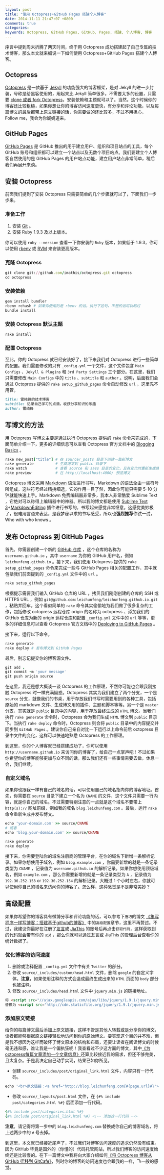 ```yaml
---
layout: post
title: "使用 Octopress+GitHub Pages 搭建个人博客"
date: 2014-11-11 21:47:07 +0800
comments: true
categories: 
keywords: Octopress, GitHub Pages, GitHub, Pages, 搭建, 个人博客, 博客
---
```


序言中提到周末折腾了两天时间，终于用 Octopress 成功搭建起了自己专属的技术博客，那么本文就来细说一下如何使用 Octopress+GitHub Pages 搭建个人博客。

## Octopress

[Octopress](http://octopress.org/) 是一款基于 [Jekyll](https://github.com/jekyll/jekyll) 的功能强大的博客框架，是对 Jekyll 的进一步封装，号称是给黑客使用的，用起来比 Jekyll 简单很多，不需要太多的设置，只需要 [clone 或者 fork Octopress](https://github.com/imathis/octopress)，安装依赖和主题就可以了。当然，这个时候你的博客还比较粗糙，如果你想让你的博客访问速度更快，有分享和评论功能，以及每篇博文的最后都带上原文链接的话，你需要做的还比较多，不过不用担心，Follow me，我会为你娓娓道来。

## GitHub Pages

[GitHub Pages](https://pages.github.com/) 是 GitHub 推出的用于建立用户、组织和项目站点的工具，每个 GitHub 账号和组织都可以建立一个站点以及无数个项目站点。我们要建立个人博客自然使用的是 GitHub Pages 的用户站点功能，建立用户站点非常简单，稍后我们再展开来谈。

## 安装 Octopress

前面我们提到了安装 Octopress 只需要简单的几个步骤就可以了，下面我们一步步来。

### 准备工作

1. 安装 [Git](http://git-scm.com/) 。
2. 安装 Ruby 1.9.3 及以上版本。

你可以使用 `ruby --version` 查看一下你安装的 `Ruby` 版本，如果低于 1.9.3，你可以使用 [rbenv](http://octopress.org/docs/setup/rbenv/) 或 [RVM](http://octopress.org/docs/setup/rvm/) 来安装更高版本。

### 克隆 Octopress

``` ruby
git clone git://github.com/imathis/octopress.git octopress
cd octopress
```

### 安装依赖

``` ruby
gem install bundler
rbenv rehash # 如果你使用的是 rbenv 的话，执行下这句，不是的话可以略过
bundle install
```

### 安装 Octopress 默认主题

``` ruby
rake install
```

### 配置 Octopress

至此，你的 Octopress 就已经安装好了，接下来我们对 Octopress 进行一些简单的配置。我们需要修改的只有 `_config.yml` 一个文件，这个文件包含 `Main Configs` 、`Jekyll & Plugins` 和 `3rd Party Settings` 三个部分。在这里，我们只需要修改 `Main Configs` 中的 `title` 、`subtitle` 和 `author` 。说明，后面我们会通过 Octopress 提供的 `rake setup_github_pages` 命令自动修改 `url` ，这里先不用管。

``` ruby
title: 雷纯锋的技术博客
subtitle: 记录自己学习的点滴，收获分享知识的乐趣
author: 雷纯锋
```

## 写博文的方法

用 Octopress 写博文主要是通过执行 Octopress 提供的 `rake` 命令来完成的，下面简单介绍一下，更多的详细信息可以查看 Octopress 官方文档中的 [Blogging Basics](http://octopress.org/docs/blogging/) 。

``` ruby
rake new_post["title"] # 在 source/_posts 目录下创建一篇新博文
rake generate          # 生成博文到 public 目录下
rake watch             # 查看 source 和 sass 目录的变化，且有变化时重新生成博文
rake preview           # 在 http://localhost:4000/ 预览博文
```

Octopress 博文采用 [Markdown](http://daringfireball.net/projects/markdown/) 语法进行书写，Markdown 的语法全由一些符号所组成，这些符号经过精挑细选，它的作用一目了然，因此你可能只需要 5-10 分钟就能快速上手。Markdown 免费编辑器非常多，我本人非常酷爱 Sublime Text ，它绝对可以称得上编辑器中的神器。所以我的博文都是使用 [Sublime Text 3](http://www.sublimetext.com/3)+[MarkdownEditing](https://github.com/SublimeText-Markdown/MarkdownEditing) 插件进行书写的，书写起来感觉非常惬意。这感觉美妙极了，很难用言语来表达，是我梦寐以求的书写感受，所以也**强烈推荐**你试一试，Who with who knows 。

## 发布 Octopress 到 GitHub Pages

首先，你需要创建一个新的 [GitHub 仓库](https://github.com/repositories/new) ，这个仓库的名称为 `username.github.io` ，其中 `username` 为你的 GitHub 用户名，例如 `leichunfeng.github.io` 。接下来，我们使用 Octopress 提供的 `rake setup_github_pages` 命令来完成一些与 GitHub Pages 相关的配置工作，其中就包括我们前面提到的 `_config.yml` 文件中的 `url` 。

``` ruby
rake setup_github_pages
```

根据提示需要我们输入 GitHub 仓库的 URL ，拷贝我们刚刚创建的仓库的 SSH 或 HTTPS URL ，例如 `git@github.com:leichunfeng/leichunfeng.github.io.git` ，粘贴并回车。这个看似简单的 `rake` 命令其实偷偷地为我们做了很多复杂的工作，包括修改 octopress 远程仓库 origin 的名称为 octopress 、添加我们的 GitHub 仓库为新的 origin 远程仓库和配置 `_config.yml` 文件中的 `url` 等等，更多的详细信息可以查看 Octopress 官方文档中的 [Deploying to GitHub Pages](http://octopress.org/docs/deploying/github/) 。

接下来，运行以下命令。

``` ruby
rake generate
rake deploy # 发布博文到 GitHub Pages
```

最后，别忘记提交你的博客源文件。

``` ruby
git add .
git commit -m 'your message'
git push origin source
```

在这里，我还是想大概谈一谈 Octopress 的工作原理，不然你可能也会跟我刚接触 Octopress 时一样充满疑惑。Octopress 其实为我们建立了两个分支，一个是 `source` 分支，就像我们的书桌，用于存放我们书写时需要用到的各种工具，包括原始的 markdown 文件、生成博文用的插件、主题和脚本等等。另一个是 `master` 分支，其实就是 `public` 目录中的内容，用于存放最终生成的 `HTML` 博文。当我们执行 `rake generate` 命令时，Octopress 会为我们生成 `HTML` 博文到 `public` 目录下。当执行 `rake deploy` 命令时，Octopress 则会将 `public` 目录中的内容提交并同步到 `GitHub Pages` 。建议你自己亲自对比一下运行以上命令前后 octopress 目录中文件的变化，这样可以快速地熟悉 Octopress 的工作原理。

到这里，你的个人博客就已经搭建成功了，你可以使用 `http://username.github.io` 来访问你的博客了，给自己一点掌声吧！不过如果你希望你的博客能够更加与众不同的话，那么我们还有一些事情需要去做，休息一会，我们继续。

### 自定义域名

如果你也跟我一样有自己的域名的话，可以使用自己的域名指向你的博客地址。首先，你需要在 `source` 目录下建立一个名为 `CNAME` 的文件，这个文件只需要一行内容，就是你自己的域名。不过需要特别注意的一点就是这个域名不要带上 `http(s)://` 网址前缀，例如我的域名 `blog.leichunfeng.com` 。最后，运行 `rake` 命令重新生成并发布博文。

``` ruby
echo 'your-domain.com' >> source/CNAME
# 或者
echo 'blog.your-domain.com' >> source/CNAME

rake generate
rake deploy
```

接下来，你需要登陆你的域名注册商的管理平台，在你的域名下新增一条解析记录。如果你想使用子域名，例如 `blog.example.com` ，你需要新增的就是一条记录类型为 `CNAME` ，记录值为 `username.github.io` 的解析记录。如果你想使用顶级域名，例如 `example.com` ，那么你需要新增的就是一条记录类型为 `A` ，记录值为 `192.30.252.153` or `192.30.252.154` 的解析记录。大概过 1 个小时左右，你就可以使用你自己的域名来访问你的博客了。怎么样，这种感觉是不是非常美妙？

## 高级配置

如果你希望你的博客具有微博分享和评论功能的话，可以参考下`唐巧`的博文 [《象写程序一样写博客：搭建基于github的博客》](http://blog.devtang.com/blog/2012/02/10/setup-blog-based-on-github/) 中的`高级配置`章节，这里不再赘述。不过，我建议你最好在注册了[友言](http://www.uyan.cc/)或 [JiaThis](http://www.jiathis.com/) 的账号后再点击`获取代码`，这样获取到的代码就会带有你的 `uid` ，那么你就可以通过友言或 JiaThis 的管理后台查看你的统计数据了。

### 优化博客的访问速度

1. 删除或注释配置 `_config.yml` 文件中有关 `Twitter` 的部分。
2. 修改 `source/_includes/custom/head.html` 文件，删除 `google` 的自定义字体。**注意**，如果使用注释的方式会造成最终生成出来的 `HTML` 页面的 `body`
部分也被注释。
3. 修改 `source/_includes/head.html` 文件中 `jquery.min.js` 的链接地址。
``` html
将 <script src="//ajax.googleapis.com/ajax/libs/jquery/1.9.1/jquery.min.js"></script>
替换为 <script src="http://cdn.staticfile.org/jquery/1.9.1/jquery.min.js"></script>
```

### 添加原文链接

给你的每篇博文最后添加上原文链接，这样不管是其他人转载或是分享你的博文，读者都能够根据原文链接轻松地访问到你的原始博文。要实现这个目的并不难，但是我不想因为这样而破坏了博文原本的结构和布局，还要让读者在阅读博文的时候毫无违和感，谁让我是一个偏执狂呢！我查看过不少这方面的博文，其中[《为octopress每篇文章添加一个文章信息》](http://codemacro.com/2012/07/26/post-footer-plugin-for-octopress/)还算比较接近我的需求，但还不够完美，且太复杂。于是我决定自己动手实现，结果已如你所见。

- 创建 `source/_includes/post/original_link.html` 文件，内容只有一行代码。
``` ruby
echo '<br>原文链接：<a href="http://blog.leichunfeng.com{#{page.url}#}">http://blog.leichunfeng.com{#{page.url}#}</a>' >> source/_includes/post/original_link.html
```
- 修改 `source/_layouts/post.html` 文件，在 `{#% include post/categories.html %#}` 后面添加一行代码。
``` ruby
{#% include post/categories.html %#}
{#% include post/original_link.html %#} <!-- 添加这一行代码 -->
```

**注意**，请记得将第一步中的 `blog.leichunfeng.com` 替换成你自己的博客域名，将上述两步中的 `#` 号去掉。

到这里，本文就已经接近尾声了，不过我们对博客访问速度的追求仍然没有结束。因为 GitHub 毕竟是国外的（你懂的）代码托管网站，所以我们博客的访问速度始终还是比较慢的。在下一篇博文中我将向大家介绍如何[《将 Octopress 博客从 GitHub 迁移到 GitCafe》](http://blog.leichunfeng.com/blog/2014/11/15/migrate-octopress-blog-from-github-to-gitcafe/)，到时你的博客的访问速度也会跟我的一样，飞一般的感觉。
